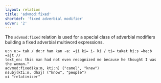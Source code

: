 ```yaml
---
layout: relation
title: 'advmod:fixed'
shortdef: 'fixed adverbial modifier'
udver: '2'
---
```


The `advmod:fixed` relation is used for a special class of adverbial modifiers building a fixed adverbial multiword expressions.

~~~ sdparse
uːn uː= tak / doːr han kan -aː =ji ki= i- ki / ti= takat hiːs =heːb =ajt //
text_en: this man had not even recognized me because he thought I was the woman."
advmod:fixed(kaːm, ktiːn) ("camel", "knew")
nsubj(ktiːn, dhaj) ("know", "people")
=i "relativizer"
~~~
<!-- Interlanguage links updated Po 11. listopadu 2024, 20:10:21 CET -->
